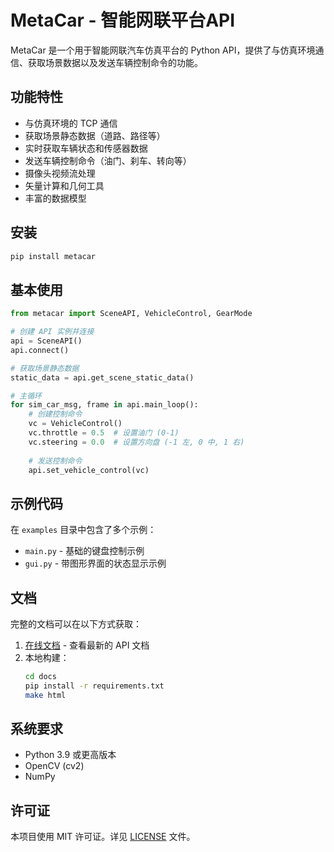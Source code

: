 # MetaCar - 智能网联平台API

MetaCar 是一个用于智能网联汽车仿真平台的 Python API，提供了与仿真环境通信、获取场景数据以及发送车辆控制命令的功能。

## 功能特性

- 与仿真环境的 TCP 通信
- 获取场景静态数据（道路、路径等）
- 实时获取车辆状态和传感器数据
- 发送车辆控制命令（油门、刹车、转向等）
- 摄像头视频流处理
- 矢量计算和几何工具
- 丰富的数据模型

## 安装

```bash
pip install metacar
```

## 基本使用

```python
from metacar import SceneAPI, VehicleControl, GearMode

# 创建 API 实例并连接
api = SceneAPI()
api.connect()

# 获取场景静态数据
static_data = api.get_scene_static_data()

# 主循环
for sim_car_msg, frame in api.main_loop():
    # 创建控制命令
    vc = VehicleControl()
    vc.throttle = 0.5  # 设置油门 (0-1)
    vc.steering = 0.0  # 设置方向盘 (-1 左, 0 中, 1 右)
    
    # 发送控制命令
    api.set_vehicle_control(vc)
```

## 示例代码

在 `examples` 目录中包含了多个示例：

- `main.py` - 基础的键盘控制示例
- `gui.py` - 带图形界面的状态显示示例

## 文档

完整的文档可以在以下方式获取：

1. [在线文档](#) - 查看最新的 API 文档
2. 本地构建：
   ```bash
   cd docs
   pip install -r requirements.txt
   make html
   ```

## 系统要求

- Python 3.9 或更高版本
- OpenCV (cv2)
- NumPy

## 许可证

本项目使用 MIT 许可证。详见 [LICENSE](LICENSE) 文件。
